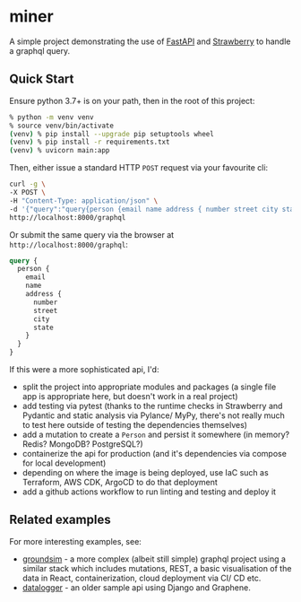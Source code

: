 # miner

A simple project demonstrating the use of [FastAPI](https://fastapi.tiangolo.com) and [Strawberry](https://strawberry.rocks) to handle a graphql query.

## Quick Start

Ensure python 3.7+ is on your path, then in the root of this project:

```bash
% python -m venv venv
% source venv/bin/activate
(venv) % pip install --upgrade pip setuptools wheel
(venv) % pip install -r requirements.txt
(venv) % uvicorn main:app
```

Then, either issue a standard HTTP `POST` request via your favourite cli:

```bash
curl -g \
-X POST \
-H "Content-Type: application/json" \
-d '{"query":"query{person {email name address { number street city state }}}"}' \
http://localhost:8000/graphql
```

Or submit the same query via the browser at `http://localhost:8000/graphql`:

```graphql
query {
  person {
    email
    name
    address {
      number
      street
      city
      state
    }
  }
}
```

If this were a more sophisticated api, I'd:
- split the project into appropriate modules and packages (a single file app is appropriate here, but doesn't work in a real project)
- add testing via pytest (thanks to the runtime checks in Strawberry and Pydantic and static analysis via Pylance/ MyPy, there's not really much to test here outside of testing the dependencies themselves)
- add a mutation to create a `Person` and persist it somewhere (in memory? Redis? MongoDB? PostgreSQL?)
- containerize the api for production (and it's dependencies via compose for local development)
- depending on where the image is being deployed, use IaC such as Terraform, AWS CDK, ArgoCD to do that deployment
- add a github actions workflow to run linting and testing and deploy it

## Related examples

For more interesting examples, see:

- [groundsim](https://github.com/followben/groundsim) - a more complex (albeit still simple) graphql project using a similar stack which includes mutations, REST, a basic visualisation of the data in React, containerization, cloud deployment via CI/ CD etc.
- [datalogger](https://github.com/followben/datalogger) - an older sample api using Django and Graphene.
